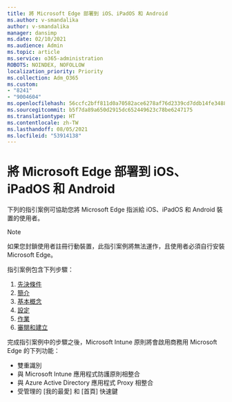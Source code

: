```yaml
---
title: 將 Microsoft Edge 部署到 iOS、iPadOS 和 Android
ms.author: v-smandalika
author: v-smandalika
manager: dansimp
ms.date: 02/10/2021
ms.audience: Admin
ms.topic: article
ms.service: o365-administration
ROBOTS: NOINDEX, NOFOLLOW
localization_priority: Priority
ms.collection: Adm_O365
ms.custom:
- "8241"
- "9004604"
ms.openlocfilehash: 56ccfc2bff811d0a70582ace6278af76d2339cd7ddb14fe3488c15c1d4e9340b
ms.sourcegitcommit: b5f7da89a650d2915dc652449623c78be6247175
ms.translationtype: HT
ms.contentlocale: zh-TW
ms.lasthandoff: 08/05/2021
ms.locfileid: "53914138"
---
```

# <a name="deploy-microsoft-edge-to-ios-ipados-and-android"></a>將 Microsoft Edge 部署到 iOS、iPadOS 和 Android

下列的指引案例可協助您將 Microsoft Edge 指派給 iOS、iPadOS 和 Android 裝置的使用者。

> [!NOTE]
> 如果您封鎖使用者註冊行動裝置，此指引案例將無法運作，且使用者必須自行安裝 Microsoft Edge。

指引案例包含下列步驟：

1. [先決條件](https://docs.microsoft.com/mem/intune/fundamentals/guided-scenarios-edge#prerequisites)
2. [簡介](https://docs.microsoft.com/mem/intune/fundamentals/guided-scenarios-edge#step-1---introduction)
3. [基本概念](https://docs.microsoft.com/mem/intune/fundamentals/guided-scenarios-edge#step-2---basics)
4. [設定](https://docs.microsoft.com/mem/intune/fundamentals/guided-scenarios-edge#step-3---configuration)
5. [作業](https://docs.microsoft.com/mem/intune/fundamentals/guided-scenarios-edge#step-4---assignments)
6. [審閱和建立](https://docs.microsoft.com/mem/intune/fundamentals/guided-scenarios-edge#step-5---review--create)

完成指引案例中的步驟之後，Microsoft Intune 原則將會啟用商務用 Microsoft Edge 的下列功能：

- 雙重識別
- 與 Microsoft Intune 應用程式防護原則相整合
- 與 Azure Active Directory 應用程式 Proxy 相整合
- 受管理的 [我的最愛] 和 [首頁] 快速鍵
